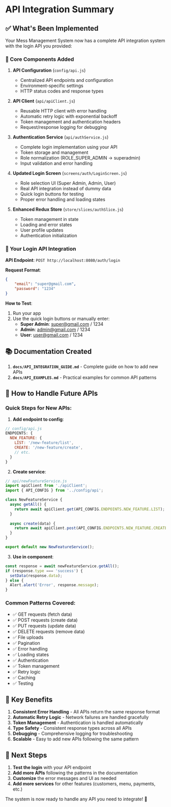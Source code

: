 # API Integration Summary

## ✅ What's Been Implemented

Your Mess Management System now has a complete API integration system with the login API you provided:

### 🔧 Core Components Added

1. **API Configuration** (`config/api.js`)
   - Centralized API endpoints and configuration
   - Environment-specific settings
   - HTTP status codes and response types

2. **API Client** (`api/apiClient.js`)
   - Reusable HTTP client with error handling
   - Automatic retry logic with exponential backoff
   - Token management and authentication headers
   - Request/response logging for debugging

3. **Authentication Service** (`api/authService.js`)
   - Complete login implementation using your API
   - Token storage and management
   - Role normalization (ROLE_SUPER_ADMIN → superadmin)
   - Input validation and error handling

4. **Updated Login Screen** (`screens/auth/LoginScreen.js`)
   - Role selection UI (Super Admin, Admin, User)
   - Real API integration instead of dummy data
   - Quick login buttons for testing
   - Proper error handling and loading states

5. **Enhanced Redux Store** (`store/slices/authSlice.js`)
   - Token management in state
   - Loading and error states
   - User profile updates
   - Authentication initialization

### 🚀 Your Login API Integration

**API Endpoint**: `POST http://localhost:8080/auth/login`

**Request Format**:
```json
{
    "email": "super@gmail.com",
    "password": "1234"
}
```

**How to Test**:
1. Run your app
2. Use the quick login buttons or manually enter:
   - **Super Admin**: super@gmail.com / 1234
   - **Admin**: admin@gmail.com / 1234  
   - **User**: user@gmail.com / 1234

## 📚 Documentation Created

1. **`docs/API_INTEGRATION_GUIDE.md`** - Complete guide on how to add new APIs
2. **`docs/API_EXAMPLES.md`** - Practical examples for common API patterns

## 🔮 How to Handle Future APIs

### Quick Steps for New APIs:

1. **Add endpoint to config**:
```javascript
// config/api.js
ENDPOINTS: {
  NEW_FEATURE: {
    LIST: '/new-feature/list',
    CREATE: '/new-feature/create',
    // etc.
  }
}
```

2. **Create service**:
```javascript
// api/newFeatureService.js
import apiClient from './apiClient';
import { API_CONFIG } from '../config/api';

class NewFeatureService {
  async getAll() {
    return await apiClient.get(API_CONFIG.ENDPOINTS.NEW_FEATURE.LIST);
  }
  
  async create(data) {
    return await apiClient.post(API_CONFIG.ENDPOINTS.NEW_FEATURE.CREATE, data);
  }
}

export default new NewFeatureService();
```

3. **Use in component**:
```javascript
const response = await newFeatureService.getAll();
if (response.type === 'success') {
  setData(response.data);
} else {
  Alert.alert('Error', response.message);
}
```

### Common Patterns Covered:

- ✅ GET requests (fetch data)
- ✅ POST requests (create data)  
- ✅ PUT requests (update data)
- ✅ DELETE requests (remove data)
- ✅ File uploads
- ✅ Pagination
- ✅ Error handling
- ✅ Loading states
- ✅ Authentication
- ✅ Token management
- ✅ Retry logic
- ✅ Caching
- ✅ Testing

## 🎯 Key Benefits

1. **Consistent Error Handling** - All APIs return the same response format
2. **Automatic Retry Logic** - Network failures are handled gracefully
3. **Token Management** - Authentication is handled automatically
4. **Type Safety** - Consistent response types across all APIs
5. **Debugging** - Comprehensive logging for troubleshooting
6. **Scalable** - Easy to add new APIs following the same pattern

## 🚀 Next Steps

1. **Test the login** with your API endpoint
2. **Add more APIs** following the patterns in the documentation
3. **Customize** the error messages and UI as needed
4. **Add more services** for other features (customers, menu, payments, etc.)

The system is now ready to handle any API you need to integrate! 🎉
